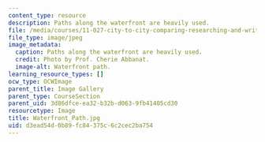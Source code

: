 ```yaml
---
content_type: resource
description: Paths along the waterfront are heavily used.
file: /media/courses/11-027-city-to-city-comparing-researching-and-writing-about-cities-spring-2006/d3ead54d0b89fc84375c6c2cec2ba754_Waterfront_Path.jpg
file_type: image/jpeg
image_metadata:
  caption: Paths along the waterfront are heavily used.
  credit: Photo by Prof. Cherie Abbanat.
  image-alt: Waterfront path.
learning_resource_types: []
ocw_type: OCWImage
parent_title: Image Gallery
parent_type: CourseSection
parent_uid: 3d86dfce-ea32-b32b-d063-9fb41405cd30
resourcetype: Image
title: Waterfront_Path.jpg
uid: d3ead54d-0b89-fc84-375c-6c2cec2ba754
---
```

